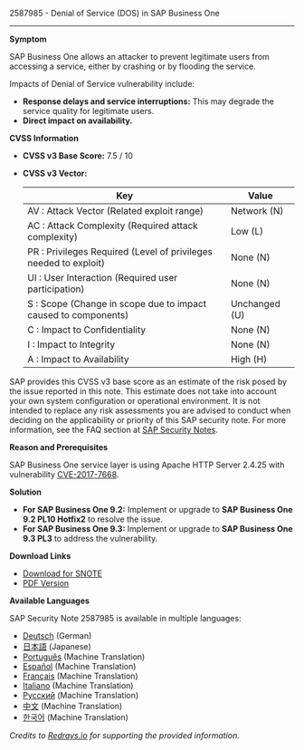 2587985 - Denial of Service (DOS) in SAP Business One

---

**Symptom**

SAP Business One allows an attacker to prevent legitimate users from accessing a service, either by crashing or by flooding the service.

Impacts of Denial of Service vulnerability include:

- **Response delays and service interruptions:** This may degrade the service quality for legitimate users.
- **Direct impact on availability.**

**CVSS Information**

- **CVSS v3 Base Score:** 7.5 / 10
- **CVSS v3 Vector:**

  | Key                                                                 | Value        |
  |---------------------------------------------------------------------|--------------|
  | AV : Attack Vector (Related exploit range)                         | Network (N)  |
  | AC : Attack Complexity (Required attack complexity)                | Low (L)      |
  | PR : Privileges Required (Level of privileges needed to exploit)   | None (N)     |
  | UI : User Interaction (Required user participation)                | None (N)     |
  | S : Scope (Change in scope due to impact caused to components)     | Unchanged (U)|
  | C : Impact to Confidentiality                                      | None (N)     |
  | I : Impact to Integrity                                            | None (N)     |
  | A : Impact to Availability                                         | High (H)     |

SAP provides this CVSS v3 base score as an estimate of the risk posed by the issue reported in this note. This estimate does not take into account your own system configuration or operational environment. It is not intended to replace any risk assessments you are advised to conduct when deciding on the applicability or priority of this SAP security note. For more information, see the FAQ section at [SAP Security Notes](https://me.sap.com/securitynotes).

**Reason and Prerequisites**

SAP Business One service layer is using Apache HTTP Server 2.4.25 with vulnerability [CVE-2017-7668](https://cve.mitre.org/cgi-bin/cvename.cgi?name=CVE-2017-7668).

**Solution**

- **For SAP Business One 9.2:** Implement or upgrade to **SAP Business One 9.2 PL10 Hotfix2** to resolve the issue.
- **For SAP Business One 9.3:** Implement or upgrade to **SAP Business One 9.3 PL3** to address the vulnerability.

**Download Links**

- [Download for SNOTE](https://notesdownloads.sap.com/note/0040000000671982018)
- [PDF Version](https://userapps.support.sap.com/sap/support/sfm/notes/print/0002587985?language=en-US&token=32BD5297F2DF19FAB2957F8BF7563DDB)

**Available Languages**

SAP Security Note 2587985 is available in multiple languages:

- [Deutsch](https://me.sap.com/notes/0002587985/D) (German)
- [日本語](https://me.sap.com/notes/0002587985/J) (Japanese)
- [Português](https://me.sap.com/notes/0002587985/P) (Machine Translation)
- [Español](https://me.sap.com/notes/0002587985/S) (Machine Translation)
- [Français](https://me.sap.com/notes/0002587985/F) (Machine Translation)
- [Italiano](https://me.sap.com/notes/0002587985/I) (Machine Translation)
- [Русский](https://me.sap.com/notes/0002587985/R) (Machine Translation)
- [中文](https://me.sap.com/notes/0002587985/1) (Machine Translation)
- [한국어](https://me.sap.com/notes/0002587985/3) (Machine Translation)

*Credits to [Redrays.io](https://redrays.io) for supporting the provided information.*
